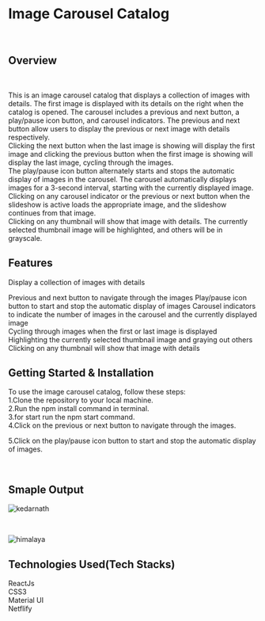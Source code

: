 <h1>Image Carousel Catalog</h1> 
<br/>
 <h2>Overview</h2>
<br/>
<p> This is an image carousel catalog that displays a collection of images with details. The first image is displayed with its details on the right when the catalog is opened.
     The carousel includes a previous and next button, a play/pause icon button, and carousel indicators. The previous and next button allow users to display the previous or next image with details respectively. 
     <br/>
     Clicking the next button when the last image is showing will display the first image and clicking the previous button when the first image is showing will display the last image, cycling through the images.
<br/>
The play/pause icon button alternately starts and stops the automatic display of images in the carousel. The carousel automatically displays images for a 3-second interval, starting with the currently displayed image. 
<br/>Clicking on any carousel indicator or the previous or next button when the slideshow is active loads the appropriate image, and the slideshow continues from that image.
<br/>
Clicking on any thumbnail will show that image with details. The currently selected thumbnail image will be highlighted, and others will be in grayscale.
</p>
<h2> Features</h2>

Display a collection of images with details

Previous and next button to navigate through the images
Play/pause icon button to start and stop the automatic display of images
Carousel indicators to indicate the number of images in the carousel and the currently displayed image
<br/>
Cycling through images when the first or last image is displayed
Highlighting the currently selected thumbnail image and graying out others
Clicking on any thumbnail will show that image with details
<br/>
<h2>Getting Started & Installation</h2>

To use the image carousel catalog, follow these steps:
<br/>
 1.Clone the repository to your local machine.
 <br/>
2.Run the npm install command in terminal.
<br/>
3.for start run the npm start command.
<br/>
4.Click on the previous or next button to navigate through the images.
<br/>

5.Click on the play/pause icon button to start and stop the automatic display of images.

<br/>
<h2>Smaple Output</h2>

![kedarnath](https://user-images.githubusercontent.com/100849820/235733520-e0fec3b7-a8f8-4d99-bb9f-305160e8e591.jpg)


<br/>

![himalaya](https://user-images.githubusercontent.com/100849820/235733722-7d4d2851-e5f8-40f9-9c43-77b1bd68c99e.jpg)



<h2>Technologies Used(Tech Stacks)</h2>
ReactJs
<br/>
CSS3
<br/>
Material UI
<br/>
Netflify
